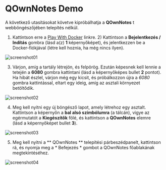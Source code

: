 # QOwnNotes Demo

A következő utasításokat követve kipróbálhatja a **QOwnNotes** t webböngészőjében telepítés nélkül.

1) Kattintson erre a [Play With Docker](https://labs.play-with-docker.com/?stack=https://raw.githubusercontent.com/qownnotes/docker-desktop/main/examples/docker-compose.play-with-docker.yml&stack_name=desktop) linkre. 2) Kattintson a **Bejelentkezés / Indítás** gombra (lásd a(z) **1** képernyőképet), és jelentkezzen be a Docker-fiókjával (létre kell hoznia, ha még nincs ilyen).

![screenshot01](/img/demo/playwithdocker01.png)

3) Várjon, amíg a tartály létrejön, és felpörög. Ezután képesnek kell lennie a tetején a **6080** gombra kattintani (lásd a képernyőképes bullet **2** pontot). Ha hibát észlel, várjon még egy kicsit, és próbálkozzon újra a *6080* gombra kattintással, eltart egy ideig, amíg az asztali környezet betöltődik.

![screenshot02](/img/demo/playwithdocker02.png)

4) Meg kell nyitni egy új böngésző lapot, amely létrehoz egy asztalt. Kattintson a képernyőn a **bal alsó szimbólumra** (a tálcán), vigye az egérmutatót a **Kiegészítők** fölé, és kattintson a **QOwnNotes** elemre (lásd a képernyőképet bullet **3**).

![screenshot03](/img/demo/playwithdocker03.png)

5) Meg kell nyitni a ** QOwnNotes ** telepítési párbeszédpanelt, kattintson rá, és nyomja meg a * Befejezés * gombot a QOwnNotes főablakának megtekintéséhez.

![screenshot04](/img/demo/playwithdocker04.png)
